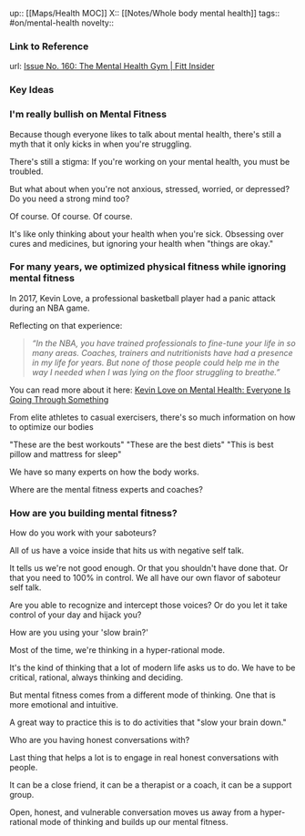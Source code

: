 up:: [[Maps/Health MOC]]
X:: [[Notes/Whole body mental health]]
tags:: #on/mental-health 
novelty::

### Link to Reference
url: [Issue No. 160: The Mental Health Gym | Fitt Insider](https://insider.fitt.co/issue-no-160-the-mental-health-gym/)

### Key Ideas

### I'm really bullish on Mental Fitness

Because though everyone likes to talk about mental health, there's still a myth that it only kicks in when you're struggling. 

There's still a stigma: If you're working on your mental health, you must be troubled. 

But what about when you're not anxious, stressed, worried, or depressed? Do you need a strong mind too?

Of course. Of course. Of course.

It's like only thinking about your health when you're sick. Obsessing over cures and medicines, but ignoring your health when "things are okay."

### For many years, we optimized physical fitness while ignoring mental fitness

In 2017, Kevin Love, a professional basketball player had a panic attack during an NBA game.

Reflecting on that experience:
> _“In the NBA, you have trained professionals to fine-tune your life in so many areas. Coaches, trainers and nutritionists have had a presence in my life for years. But none of those people could help me in the way I needed when I was lying on the floor struggling to breathe.”_

You can read more about it here: [Kevin Love on Mental Health: Everyone Is Going Through Something](https://www.theplayerstribune.com/articles/kevin-love-everyone-is-going-through-something)

From elite athletes to casual exercisers, there's so much information on how to optimize our bodies

"These are the best workouts"
"These are the best diets"
"This is best pillow and mattress for sleep"

We have so many experts on how the body works.

Where are the mental fitness experts and coaches?

### How are you building mental fitness?

How do you work with your saboteurs?

All of us have a voice inside that hits us with negative self talk.

It tells us we're not good enough. Or that you shouldn't have done that. Or that you need to 100% in control. We all have our own flavor of saboteur self talk.

Are you able to recognize and intercept those voices? Or do you let it take control of your day and hijack you?

How are you using your 'slow brain?'

Most of the time, we're thinking in a hyper-rational mode.

It's the kind of thinking that a lot of modern life asks us to do. We have to be critical, rational, always thinking and deciding.

But mental fitness comes from a different mode of thinking. One that is more emotional and intuitive. 

A great way to practice this is to do activities that "slow your brain down."

Who are you having honest conversations with?

Last thing that helps a lot is to engage in real honest conversations with people.

It can be a close friend, it can be a therapist or a coach, it can be a support group.

Open, honest, and vulnerable conversation moves us away from a hyper-rational mode of thinking and builds up our mental fitness.